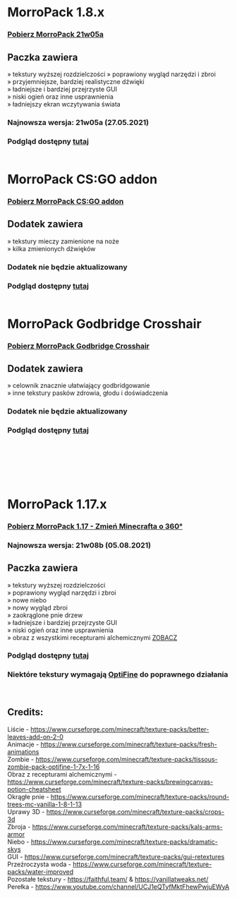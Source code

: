 # MorroPack 1.8.x

### [Pobierz MorroPack 21w05a](https://github.com/itzMorro/MorroPack/raw/master/%C2%A7bMorroPack%20%C2%A7721w05a.zip)

## Paczka zawiera
» tekstury wyższej rozdzielczości
» poprawiony wygląd narzędzi i zbroi </br>
» przyjemniejsze, bardziej realistyczne dźwięki </br>
» ładniejsze i bardziej przejrzyste GUI </br>
» niski ogień oraz inne usprawnienia </br>
» ładniejszy ekran wczytywania świata </br>

### Najnowsza wersja: 21w05a (27.05.2021)
### Podgląd dostępny [tutaj](https://imgur.com/a/QBtgNVf) </br> </br>

# MorroPack CS:GO addon

### [Pobierz MorroPack CS:GO addon](https://github.com/itzMorro/MorroPack/raw/master/%C2%A7bMorroPack%20%C2%A76CSGO%20addon.zip)

## Dodatek zawiera
» tekstury mieczy zamienione na noże </br>
» kilka zmienionych dźwięków

### Dodatek nie będzie aktualizowany
### Podgląd dostępny [tutaj](https://imgur.com/a/KVUkKNP) </br> </br>

# MorroPack Godbridge Crosshair

### [Pobierz MorroPack Godbridge Crosshair](https://github.com/itzMorro/MorroPack/raw/master/%C2%A7bMorroPack%20%C2%A76Godbridge%20Crosshair.zip)
## Dodatek zawiera
» celownik znacznie ułatwiający godbridgowanie </br>
» inne tekstury pasków zdrowia, głodu i doświadczenia

### Dodatek nie będzie aktualizowany
### Podgląd dostępny [tutaj](https://imgur.com/a/bTfQPMO) 

</br>
</br>
</br>
</br>
</br>

# MorroPack 1.17.x

### [Pobierz MorroPack 1.17 - Zmień Minecrafta o 360°](https://github.com/itzMorro/MorroPack/raw/master/%C2%A7bMorroPack%201.17%20%C2%A7r21w08b.zip)

### Najnowsza wersja: 21w08b (05.08.2021)

## Paczka zawiera
» tekstury wyższej rozdzielczości </br>
» poprawiony wygląd narzędzi i zbroi </br>
» nowe niebo </br>
» nowy wygląd zbroi </br>
» zaokrąglone pnie drzew </br>
» ładniejsze i bardziej przejrzyste GUI </br>
» niski ogień oraz inne usprawnienia </br>
» obraz z wszystkimi recepturami alchemicznymi [ZOBACZ](https://imgur.com/a/QFNKBRG)

### Podgląd dostępny [tutaj](https://imgur.com/a/3fGnIpv)

### Niektóre tekstury wymagają [OptiFine](https://optifine.net/) do poprawnego działania
</br>

## Credits:

Liście - https://www.curseforge.com/minecraft/texture-packs/better-leaves-add-on-2-0 </br>
Animacje - https://www.curseforge.com/minecraft/texture-packs/fresh-animations </br>
Zombie - https://www.curseforge.com/minecraft/texture-packs/tissous-zombie-pack-optifine-1-7x-1-16 </br>
Obraz z recepturami alchemicznymi - https://www.curseforge.com/minecraft/texture-packs/brewingcanvas-potion-cheatsheet </br>
Okrągłe pnie - https://www.curseforge.com/minecraft/texture-packs/round-trees-mc-vanilla-1-8-1-13 </br>
Uprawy 3D - https://www.curseforge.com/minecraft/texture-packs/crops-3d </br>
Zbroja - https://www.curseforge.com/minecraft/texture-packs/kals-arms-armor </br>
Niebo - https://www.curseforge.com/minecraft/texture-packs/dramatic-skys </br>
GUI - https://www.curseforge.com/minecraft/texture-packs/gui-retextures </br>
Przeźroczysta woda - https://www.curseforge.com/minecraft/texture-packs/water-improved </br>
Pozostałe tekstury - https://faithful.team/ & https://vanillatweaks.net/ </br>
Perełka - https://www.youtube.com/channel/UCJ1eQTyfMktFhewPwjuEWyA
